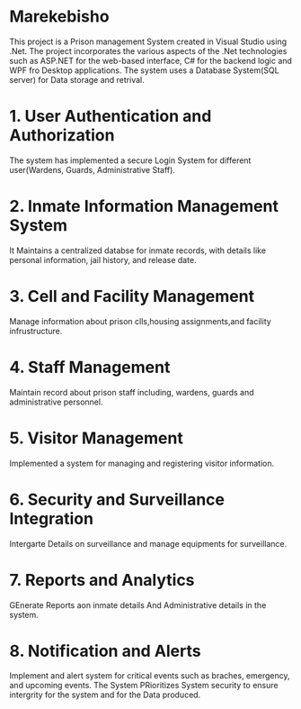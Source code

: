 # Marekebisho
This project is a Prison management System created in Visual Studio using .Net.
The project incorporates the various aspects of the .Net technologies such as ASP.NET for the web-based interface, C# for the backend logic and WPF fro Desktop applications. 
The system uses a Database System(SQL server) for Data storage and retrival.
# 1. User Authentication and Authorization
The system has implemented a secure Login System for different user(Wardens, Guards, Administrative Staff).
# 2. Inmate Information Management System 
It Maintains a centralized databse for inmate records, with details like personal information, jail history, and release date.
# 3. Cell and Facility Management
Manage information about prison clls,housing assignments,and facility infrustructure.
# 4. Staff Management
Maintain record about prison staff including,  wardens, guards and administrative personnel.
# 5. Visitor Management
Implemented a system for managing and registering visitor information. 
# 6. Security and Surveillance Integration
Intergarte Details on surveillance and manage equipments for surveillance. 
# 7. Reports and Analytics
GEnerate Reports aon inmate details And Administrative details in the system.
# 8. Notification and Alerts 
Implement and alert system for critical events such as braches, emergency, and upcoming events.
The System PRioritizes System security to ensure intergrity for the system and for the Data produced.
